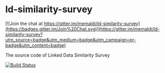 ld-similarity-survey
====================

[![Join the chat at https://gitter.im/memaldi/ld-similarity-survey](https://badges.gitter.im/Join%20Chat.svg)](https://gitter.im/memaldi/ld-similarity-survey?utm_source=badge&utm_medium=badge&utm_campaign=pr-badge&utm_content=badge)

The source code of Linked Data Similarity Survey

[![Build Status](https://travis-ci.org/memaldi/ld-similarity-survey.svg?branch=master)](https://travis-ci.org/memaldi/ld-similarity-survey)
